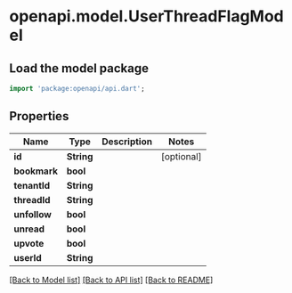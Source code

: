 # openapi.model.UserThreadFlagModel

## Load the model package
```dart
import 'package:openapi/api.dart';
```

## Properties
Name | Type | Description | Notes
------------ | ------------- | ------------- | -------------
**id** | **String** |  | [optional] 
**bookmark** | **bool** |  | 
**tenantId** | **String** |  | 
**threadId** | **String** |  | 
**unfollow** | **bool** |  | 
**unread** | **bool** |  | 
**upvote** | **bool** |  | 
**userId** | **String** |  | 

[[Back to Model list]](../README.md#documentation-for-models) [[Back to API list]](../README.md#documentation-for-api-endpoints) [[Back to README]](../README.md)


